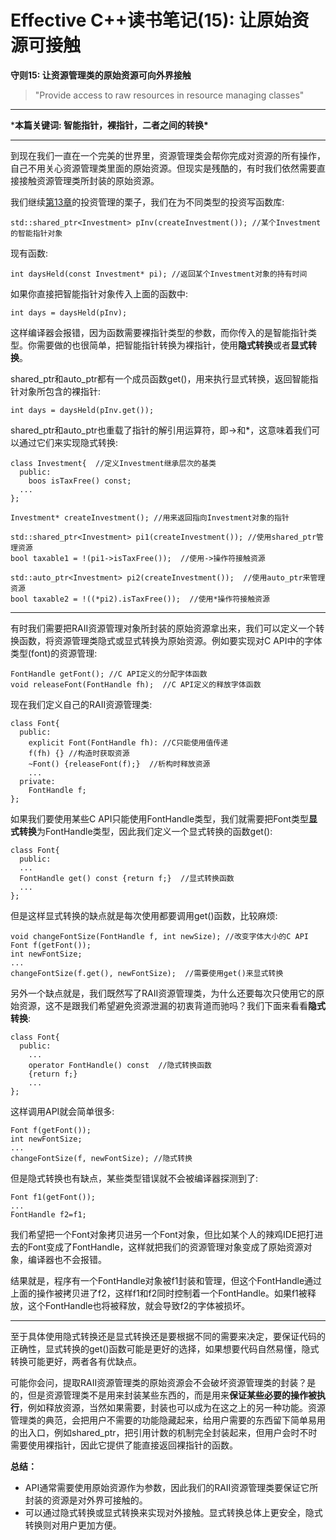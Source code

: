 # Effective C++读书笔记(15): 让原始资源可接触

**守则15: 让资源管理类的原始资源可向外界接触**

> "Provide access to raw resources in resource managing classes"

------

***本篇关键词: 智能指针，裸指针，二者之间的转换\***

------

到现在我们一直在一个完美的世界里，资源管理类会帮你完成对资源的所有操作，自己不用关心资源管理类里面的原始资源。但现实是残酷的，有时我们依然需要直接接触资源管理类所封装的原始资源。

我们继续[第13章](https://zhuanlan.zhihu.com/p/70415131)的投资管理的栗子，我们在为不同类型的投资写函数库:

```text
std::shared_ptr<Investment> pInv(createInvestment()); //某个Investment的智能指针对象
```

现有函数:

```text
int daysHeld(const Investment* pi); //返回某个Investment对象的持有时间
```

如果你直接把智能指针对象传入上面的函数中:

```text
int days = daysHeld(pInv);
```

这样编译器会报错，因为函数需要裸指针类型的参数，而你传入的是智能指针类型。你需要做的也很简单，把智能指针转换为裸指针，使用**隐式转换**或者**显式转换**。

shared_ptr和auto_ptr都有一个成员函数get()，用来执行显式转换，返回智能指针对象所包含的裸指针:

```text
int days = daysHeld(pInv.get());
```

shared_ptr和auto_ptr也重载了指针的解引用运算符，即->和*，这意味着我们可以通过它们来实现隐式转换:

```text
class Investment{  //定义Investment继承层次的基类
  public:
    boos isTaxFree() const;
  ...
};

Investment* createInvestment(); //用来返回指向Investment对象的指针

std::shared_ptr<Investment> pi1(createInvestment()); //使用shared_ptr管理资源
bool taxable1 = !(pi1->isTaxFree());  //使用->操作符接触资源

std::auto_ptr<Investment> pi2(createInvestment());  //使用auto_ptr来管理资源
bool taxable2 = !((*pi2).isTaxFree());  //使用*操作符接触资源
```

------

有时我们需要把RAII资源管理对象所封装的原始资源拿出来，我们可以定义一个转换函数，将资源管理类隐式或显式转换为原始资源。例如要实现对C API中的字体类型(font)的资源管理:

```text
FontHandle getFont(); //C API定义的分配字体函数
void releaseFont(FontHandle fh);  //C API定义的释放字体函数
```

现在我们定义自己的RAII资源管理类:

```text
class Font{
  public:
    explicit Font(FontHandle fh): //C只能使用值传递
    f(fh) {} //构造时获取资源
    ~Font() {releaseFont(f);}  //析构时释放资源
    ...
  private:
    FontHandle f;
};
```

如果我们要使用某些C API只能使用FontHandle类型，我们就需要把Font类型**显式转换**为FontHandle类型，因此我们定义一个显式转换的函数get():

```text
class Font{
  public:
  ...
  FontHandle get() const {return f;}  //显式转换函数
  ...
};
```

但是这样显式转换的缺点就是每次使用都要调用get()函数，比较麻烦:

```text
void changeFontSize(FontHandle f, int newSize); //改变字体大小的C API
Font f(getFont());
int newFontSize;
...
changeFontSize(f.get(), newFontSize);  //需要使用get()来显式转换
```

另外一个缺点就是，我们既然写了RAII资源管理类，为什么还要每次只使用它的原始资源，这不是跟我们希望避免资源泄漏的初衷背道而驰吗？我们下面来看看**隐式转换**:

```text
class Font{
  public:
    ...
    operator FontHandle() const  //隐式转换函数
    {return f;}
    ...
};
```

这样调用API就会简单很多:

```text
Font f(getFont());
int newFontSize;
...
changeFontSize(f, newFontSize); //隐式转换
```

但是隐式转换也有缺点，某些类型错误就不会被编译器探测到了:

```text
Font f1(getFont());
...
FontHandle f2=f1;
```

我们希望把一个Font对象拷贝进另一个Font对象，但比如某个人的辣鸡IDE把打进去的Font变成了FontHandle，这样就把我们的资源管理对象变成了原始资源对象，编译器也不会报错。

结果就是，程序有一个FontHandle对象被f1封装和管理，但这个FontHandle通过上面的操作被拷贝进了f2，这样f1和f2同时控制着一个FontHandle。如果f1被释放，这个FontHandle也将被释放，就会导致f2的字体被损坏。

------

至于具体使用隐式转换还是显式转换还是要根据不同的需要来决定，要保证代码的正确性，显式转换的get()函数可能是更好的选择，如果想要代码自然易懂，隐式转换可能更好，两者各有优缺点。

可能你会问，提取RAII资源管理类的原始资源会不会破坏资源管理类的封装？是的，但是资源管理类不是用来封装某些东西的，而是用来**保证某些必要的操作被执行**，例如释放资源，当然如果需要，封装也可以成为在这之上的另一种功能。资源管理类的典范，会把用户不需要的功能隐藏起来，给用户需要的东西留下简单易用的出入口，例如shared_ptr，把引用计数的机制完全封装起来，但用户会时不时需要使用裸指针，因此它提供了能直接返回裸指针的函数。

**总结：**

- API通常需要使用原始资源作为参数，因此我们的RAII资源管理类要保证它所封装的资源是对外界可接触的。
- 可以通过隐式转换或显式转换来实现对外接触。显式转换总体上更安全，隐式转换则对用户更加方便。